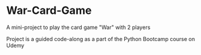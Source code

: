 # War-Card-Game
A mini-project to play the card game "War" with 2 players

Project is a guided code-along as a part of the Python Bootcamp course on Udemy
